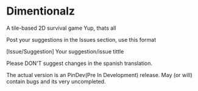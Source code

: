 # Dimentionalz
A tile-based 2D survival game
Yup, thats all

Post your suggestions in the Issues section, use this format

[Issue/Suggestion] Your suggestion/issue tittle

Please DON'T suggest changes in the spanish translation.

The actual version is an PinDev(Pre In Development) release. May (or will) contain bugs and its very uncompleted.
